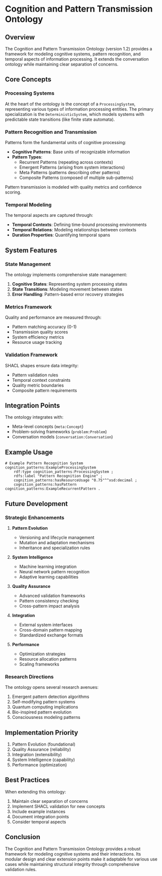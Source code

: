# Cognition and Pattern Transmission Ontology

## Overview

The Cognition and Pattern Transmission Ontology (version 1.2) provides a framework for modeling cognitive systems, pattern recognition, and temporal aspects of information processing. It extends the conversation ontology while maintaining clear separation of concerns.

## Core Concepts

### Processing Systems

At the heart of the ontology is the concept of a `ProcessingSystem`, representing various types of information processing entities. The primary specialization is the `DeterministicSystem`, which models systems with predictable state transitions (like finite state automata).

### Pattern Recognition and Transmission

Patterns form the fundamental units of cognitive processing:

- **Cognitive Patterns**: Base units of recognizable information
- **Pattern Types**:
  - Recurrent Patterns (repeating across contexts)
  - Emergent Patterns (arising from system interactions)
  - Meta Patterns (patterns describing other patterns)
  - Composite Patterns (composed of multiple sub-patterns)

Pattern transmission is modeled with quality metrics and confidence scoring.

### Temporal Modeling

The temporal aspects are captured through:

- **Temporal Contexts**: Defining time-bound processing environments
- **Temporal Relations**: Modeling relationships between contexts
- **Duration Properties**: Quantifying temporal spans

## System Features

### State Management

The ontology implements comprehensive state management:

1. **Cognitive States**: Representing system processing states
2. **State Transitions**: Modeling movement between states
3. **Error Handling**: Pattern-based error recovery strategies

### Metrics Framework

Quality and performance are measured through:

- Pattern matching accuracy (0-1)
- Transmission quality scores
- System efficiency metrics
- Resource usage tracking

### Validation Framework

SHACL shapes ensure data integrity:

- Pattern validation rules
- Temporal context constraints
- Quality metric boundaries
- Composite pattern requirements

## Integration Points

The ontology integrates with:

- Meta-level concepts (`meta:Concept`)
- Problem-solving frameworks (`problem:Problem`)
- Conversation models (`conversation:Conversation`)

## Example Usage

```turtle
# Example Pattern Recognition System
cognition_patterns:ExampleProcessingSystem
    rdf:type cognition_patterns:ProcessingSystem ;
    rdfs:label "Pattern Recognition Engine" ;
    cognition_patterns:hasResourceUsage "0.75"^^xsd:decimal ;
    cognition_patterns:hasPattern cognition_patterns:ExampleRecurrentPattern .
```

## Future Development

### Strategic Enhancements

1. **Pattern Evolution**
   - Versioning and lifecycle management
   - Mutation and adaptation mechanisms
   - Inheritance and specialization rules

2. **System Intelligence**
   - Machine learning integration
   - Neural network pattern recognition
   - Adaptive learning capabilities

3. **Quality Assurance**
   - Advanced validation frameworks
   - Pattern consistency checking
   - Cross-pattern impact analysis

4. **Integration**
   - External system interfaces
   - Cross-domain pattern mapping
   - Standardized exchange formats

5. **Performance**
   - Optimization strategies
   - Resource allocation patterns
   - Scaling frameworks

### Research Directions

The ontology opens several research avenues:

1. Emergent pattern detection algorithms
2. Self-modifying pattern systems
3. Quantum computing implications
4. Bio-inspired pattern evolution
5. Consciousness modeling patterns

## Implementation Priority

1. Pattern Evolution (foundational)
2. Quality Assurance (reliability)
3. Integration (extensibility)
4. System Intelligence (capability)
5. Performance (optimization)

## Best Practices

When extending this ontology:

1. Maintain clear separation of concerns
2. Implement SHACL validation for new concepts
3. Include example instances
4. Document integration points
5. Consider temporal aspects

## Conclusion

The Cognition and Pattern Transmission Ontology provides a robust framework for modeling cognitive systems and their interactions. Its modular design and clear extension points make it adaptable for various use cases while maintaining structural integrity through comprehensive validation rules. 